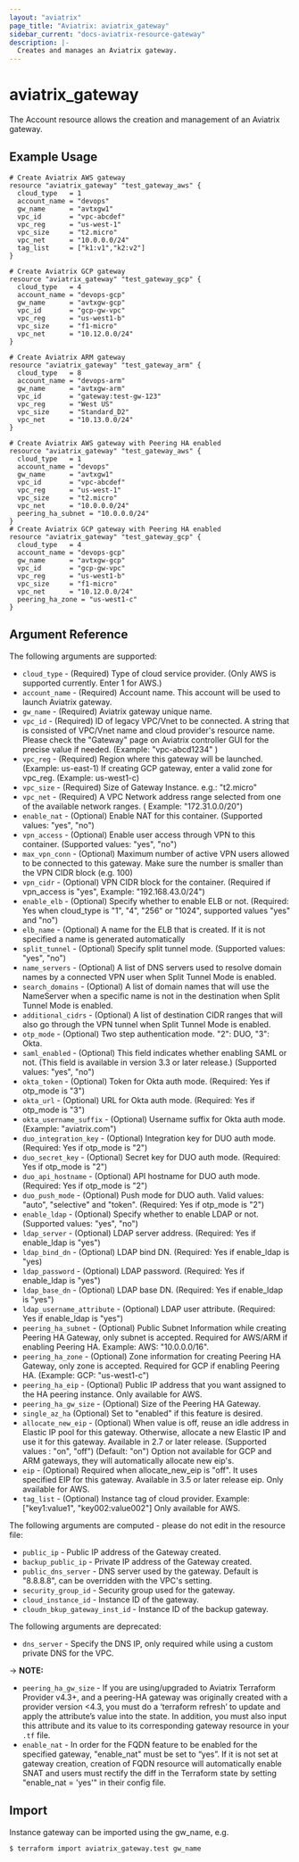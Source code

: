 ```yaml
---
layout: "aviatrix"
page_title: "Aviatrix: aviatrix_gateway"
sidebar_current: "docs-aviatrix-resource-gateway"
description: |-
  Creates and manages an Aviatrix gateway.
---
```


# aviatrix_gateway

The Account resource allows the creation and management of an Aviatrix gateway.

## Example Usage

```hcl
# Create Aviatrix AWS gateway
resource "aviatrix_gateway" "test_gateway_aws" {
  cloud_type   = 1
  account_name = "devops"
  gw_name      = "avtxgw1"
  vpc_id       = "vpc-abcdef"
  vpc_reg      = "us-west-1"
  vpc_size     = "t2.micro"
  vpc_net      = "10.0.0.0/24"
  tag_list     = ["k1:v1","k2:v2"]
}

# Create Aviatrix GCP gateway
resource "aviatrix_gateway" "test_gateway_gcp" {
  cloud_type   = 4
  account_name = "devops-gcp"
  gw_name      = "avtxgw-gcp"
  vpc_id       = "gcp-gw-vpc"
  vpc_reg      = "us-west1-b"
  vpc_size     = "f1-micro"
  vpc_net      = "10.12.0.0/24"
}

# Create Aviatrix ARM gateway
resource "aviatrix_gateway" "test_gateway_arm" {
  cloud_type   = 8
  account_name = "devops-arm"
  gw_name      = "avtxgw-arm"
  vpc_id       = "gateway:test-gw-123"
  vpc_reg      = "West US"
  vpc_size     = "Standard_D2"
  vpc_net      = "10.13.0.0/24"
}

# Create Aviatrix AWS gateway with Peering HA enabled
resource "aviatrix_gateway" "test_gateway_aws" {
  cloud_type   = 1
  account_name = "devops"
  gw_name      = "avtxgw1"
  vpc_id       = "vpc-abcdef"
  vpc_reg      = "us-west-1"
  vpc_size     = "t2.micro"
  vpc_net      = "10.0.0.0/24"
  peering_ha_subnet = "10.0.0.0/24"
}
# Create Aviatrix GCP gateway with Peering HA enabled
resource "aviatrix_gateway" "test_gateway_gcp" {
  cloud_type   = 4
  account_name = "devops-gcp"
  gw_name      = "avtxgw-gcp"
  vpc_id       = "gcp-gw-vpc"
  vpc_reg      = "us-west1-b"
  vpc_size     = "f1-micro"
  vpc_net      = "10.12.0.0/24"
  peering_ha_zone = "us-west1-c"
}

```

## Argument Reference

The following arguments are supported:

* `cloud_type` - (Required) Type of cloud service provider. (Only AWS is supported currently. Enter 1 for AWS.)
* `account_name` - (Required) Account name. This account will be used to launch Aviatrix gateway.
* `gw_name` - (Required) Aviatrix gateway unique name.
* `vpc_id` - (Required) ID of legacy VPC/Vnet to be connected. A string that is consisted of VPC/Vnet name and cloud provider's resource name. Please check the "Gateway" page on Aviatrix controller GUI for the precise value if needed. (Example:  "vpc-abcd1234" )
* `vpc_reg` - (Required) Region where this gateway will be launched. (Example: us-east-1) If creating GCP gateway, enter a valid zone for vpc_reg. (Example: us-west1-c)
* `vpc_size` - (Required) Size of Gateway Instance. e.g.: "t2.micro"
* `vpc_net` - (Required) A VPC Network address range selected from one of the available network ranges. ( Example: "172.31.0.0/20")
* `enable_nat` - (Optional) Enable NAT for this container. (Supported values: "yes", "no")
* `vpn_access` - (Optional) Enable user access through VPN to this container. (Supported values: "yes", "no")
* `max_vpn_conn` - (Optional) Maximum number of active VPN users allowed to be connected to this gateway. Make sure the number is smaller than the VPN CIDR block (e.g. 100)
* `vpn_cidr` - (Optional) VPN CIDR block for the container. (Required if vpn_access is "yes", Example: "192.168.43.0/24")
* `enable_elb` - (Optional) Specify whether to enable ELB or not. (Required: Yes when cloud_type is "1", "4", "256" or "1024", supported values "yes" and "no")
* `elb_name` - (Optional) A name for the ELB that is created. If it is not specified a name is generated automatically
* `split_tunnel` - (Optional) Specify split tunnel mode. (Supported values: "yes", "no")
* `name_servers` - (Optional) A list of DNS servers used to resolve domain names by a connected VPN user when Split Tunnel Mode is enabled.
* `search_domains` - (Optional) A list of domain names that will use the NameServer when a specific name is not in the destination when Split Tunnel Mode is enabled.
* `additional_cidrs` - (Optional) A list of destination CIDR ranges that will also go through the VPN tunnel when Split Tunnel Mode is enabled.
* `otp_mode` - (Optional) Two step authentication mode. "2": DUO, "3": Okta.
* `saml_enabled` - (Optional) This field indicates whether enabling SAML or not. (This field is available in version 3.3 or later release.) (Supported values: "yes", "no")
* `okta_token` - (Optional) Token for Okta auth mode. (Required: Yes if otp_mode is "3")
* `okta_url` - (Optional) URL for Okta auth mode. (Required: Yes if otp_mode is "3")
* `okta_username_suffix` - (Optional) Username suffix for Okta auth mode. (Example: "aviatrix.com")
* `duo_integration_key` - (Optional) Integration key for DUO auth mode. (Required: Yes if otp_mode is "2")
* `duo_secret_key` - (Optional) Secret key for DUO auth mode. (Required: Yes if otp_mode is "2")
* `duo_api_hostname` - (Optional) API hostname for DUO auth mode. (Required: Yes if otp_mode is "2")
* `duo_push_mode` - (Optional) Push mode for DUO auth. Valid values: "auto", "selective" and "token". (Required: Yes if otp_mode is "2")
* `enable_ldap` - (Optional) Specify whether to enable LDAP or not. (Supported values: "yes", "no")
* `ldap_server` - (Optional) LDAP server address. (Required: Yes if enable_ldap is "yes")
* `ldap_bind_dn` - (Optional) LDAP bind DN. (Required: Yes if enable_ldap is "yes)
* `ldap_password` - (Optional) LDAP password. (Required: Yes if enable_ldap is "yes")
* `ldap_base_dn` - (Optional) LDAP base DN. (Required: Yes if enable_ldap is "yes")
* `ldap_username_attribute` - (Optional) LDAP user attribute. (Required: Yes if enable_ldap is "yes")
* `peering_ha_subnet` - (Optional) Public Subnet Information while creating Peering HA Gateway, only subnet is accepted. Required for AWS/ARM if enabling Peering HA. Example: AWS: "10.0.0.0/16".
* `peering_ha_zone` - (Optional) Zone information for creating Peering HA Gateway, only zone is accepted. Required for GCP if enabling Peering HA. (Example: GCP: "us-west1-c")
* `peering_ha_eip` - (Optional) Public IP address that you want assigned to the HA peering instance. Only available for AWS.
* `peering_ha_gw_size` - (Optional) Size of the Peering HA Gateway.
* `single_az_ha` (Optional) Set to "enabled" if this feature is desired.
* `allocate_new_eip` - (Optional) When value is off, reuse an idle address in Elastic IP pool for this gateway. Otherwise, allocate a new Elastic IP and use it for this gateway. Available in 2.7 or later release. (Supported values : "on", "off") (Default: "on") Option not available for GCP and ARM gateways, they will automatically allocate new eip's.
* `eip` - (Optional) Required when allocate_new_eip is "off". It uses specified EIP for this gateway. Available in 3.5 or later release eip. Only available for AWS.
* `tag_list` - (Optional) Instance tag of cloud provider. Example: ["key1:value1", "key002:value002"] Only available for AWS.

The following arguments are computed - please do not edit in the resource file:

* `public_ip` - Public IP address of the Gateway created.
* `backup_public_ip` - Private IP address of the Gateway created.
* `public_dns_server` - DNS server used by the gateway. Default is "8.8.8.8", can be overridden with the VPC's setting.
* `security_group_id` - Security group used for the gateway.
* `cloud_instance_id` - Instance ID of the gateway.
* `cloudn_bkup_gateway_inst_id` - Instance ID of the backup gateway.

The following arguments are deprecated:

* `dns_server` - Specify the DNS IP, only required while using a custom private DNS for the VPC.

-> **NOTE:** 

* `peering_ha_gw_size` - If you are using/upgraded to Aviatrix Terraform Provider v4.3+, and a peering-HA gateway was originally created with a provider version <4.3, you must do a ‘terraform refresh’ to update and apply the attribute’s value into the state. In addition, you must also input this attribute and its value to its corresponding gateway resource in your `.tf` file. 
* `enable_nat` - In order for the FQDN feature to be enabled for the specified gateway, "enable_nat" must be set to “yes”. If it is not set at gateway creation, creation of FQDN resource will automatically enable SNAT and users must rectify the diff in the Terraform state by setting "enable_nat = 'yes'" in their config file.

## Import

Instance gateway can be imported using the gw_name, e.g.

```
$ terraform import aviatrix_gateway.test gw_name
```
